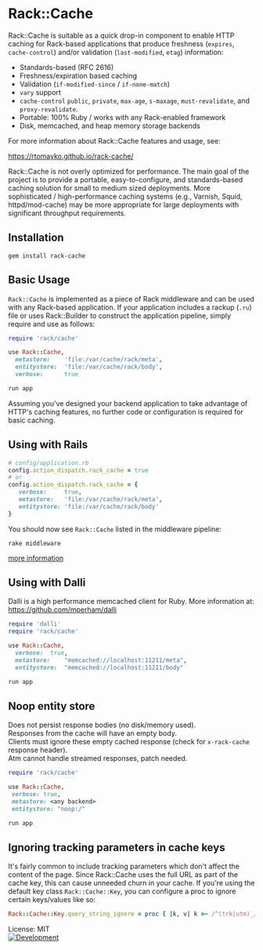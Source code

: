 Rack::Cache
===========

Rack::Cache is suitable as a quick drop-in component to enable HTTP caching for
Rack-based applications that produce freshness (`expires`, `cache-control`)
and/or validation (`last-modified`, `etag`) information:

  * Standards-based (RFC 2616)
  * Freshness/expiration based caching
  * Validation (`if-modified-since` / `if-none-match`)
  * `vary` support
  * `cache-control` `public`, `private`, `max-age`, `s-maxage`, `must-revalidate`,
    and `proxy-revalidate`.
  * Portable: 100% Ruby / works with any Rack-enabled framework
  * Disk, memcached, and heap memory storage backends

For more information about Rack::Cache features and usage, see:

https://rtomayko.github.io/rack-cache/

Rack::Cache is not overly optimized for performance. The main goal of the
project is to provide a portable, easy-to-configure, and standards-based
caching solution for small to medium sized deployments. More sophisticated /
high-performance caching systems (e.g., Varnish, Squid, httpd/mod-cache) may be
more appropriate for large deployments with significant throughput requirements.

Installation
------------

    gem install rack-cache

Basic Usage
-----------

`Rack::Cache` is implemented as a piece of Rack middleware and can be used with
any Rack-based application. If your application includes a rackup (`.ru`) file
or uses Rack::Builder to construct the application pipeline, simply require
and use as follows:

```Ruby
require 'rack/cache'

use Rack::Cache,
  metastore:    'file:/var/cache/rack/meta',
  entitystore:  'file:/var/cache/rack/body',
  verbose:      true

run app
```

Assuming you've designed your backend application to take advantage of HTTP's
caching features, no further code or configuration is required for basic
caching.

Using with Rails
----------------

```Ruby
# config/application.rb
config.action_dispatch.rack_cache = true
# or
config.action_dispatch.rack_cache = {
   verbose:     true,
   metastore:   'file:/var/cache/rack/meta',
   entitystore: 'file:/var/cache/rack/body'
}
```

You should now see `Rack::Cache` listed in the middleware pipeline:

    rake middleware

[more information](https://snippets.aktagon.com/snippets/302-how-to-setup-and-use-rack-cache-with-rails)

Using with Dalli
----------------

Dalli is a high performance memcached client for Ruby.
More information at: https://github.com/mperham/dalli

```Ruby
require 'dalli'
require 'rack/cache'

use Rack::Cache,
  verbose:  true,
  metastore:    "memcached://localhost:11211/meta",
  entitystore:  "memcached://localhost:11211/body"

run app
```

Noop entity store
-----------------

Does not persist response bodies (no disk/memory used).<br/>
Responses from the cache will have an empty body.<br/>
Clients must ignore these empty cached response (check for `x-rack-cache` response header).<br/>
Atm cannot handle streamed responses, patch needed.

```Ruby
require 'rack/cache'

use Rack::Cache,
 verbose: true,
 metastore: <any backend>
 entitystore: "noop:/"

run app
```

Ignoring tracking parameters in cache keys
-----------------

It's fairly common to include tracking parameters which don't affect the content
of the page. Since Rack::Cache uses the full URL as part of the cache key, this
can cause unneeded churn in your cache. If you're using the default key class
`Rack::Cache::Key`, you can configure a proc to ignore certain keys/values like
so:

```Ruby
Rack::Cache::Key.query_string_ignore = proc { |k, v| k =~ /^(trk|utm)_/ }
```

License: MIT<br/>
[![Development](https://github.com/rack/rack-cache/actions/workflows/development.yml/badge.svg)](https://github.com/rack/rack-cache/actions/workflows/development.yml)
